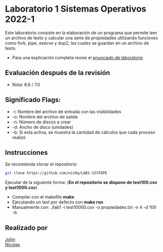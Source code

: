 # Laboratorio 1 Sistemas Operativos 2022-1
Este laboratorio consiste en la elaboración de un programa que permite leer un archivo de texto y calcular una serie de propiedades utilizando funciones
como fork, pipe, execve y dup2, las cuales se guardan en un archivo de texto.<br/>
* Para una explicación completa revise el [enunciado de laboratorio](https://github.com/nic0q/LAB1-SISTOPE/blob/master/lab1_SO12022.pdf)

## Evaluación después de la revisión
* Nota: 6.6 / 7.0

## Significado Flags:
- -i: Nombre del archivo de entrada con las visibilidades
- -o: Nombre del archivo de salida
- -n: Número de discos a crear
- -d: Ancho de disco (unidades)
- -b: Si esta activa, se muestra la cantidad de cálculos que cada proceso realizó

## Instrucciones
Se recomienda clonar el repositorio:
```sh
git clone https://github.com/nic0q/LAB1-SISTOPE
```
Ejecutar de la siguiente forma: (**En el repositorio se dispone de test100.csv y test1000.csv**)
- Compilar con el makefile **make**
- Ejecutando un test por defecto con **make run**
- Manualmente con: ./lab1 -i test10000.csv -o propiedades.txt -n 4 -d 100 -b

## Realizado por
[John](https://github.com/PodssilDev)<br/>
[Nícolas](https://github.com/nic0q)<br/>
